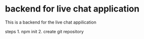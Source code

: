   # backend for live chat application 
   This is a backend for the live chat appilication 

  steps
    1. npm init
    2. create git repository
